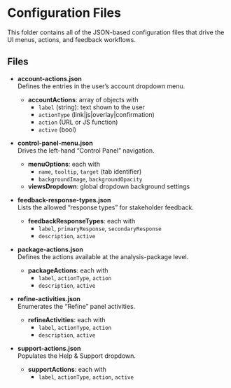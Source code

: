 # Configuration Files

This folder contains all of the JSON-based configuration files that drive the UI menus, actions, and feedback workflows.

## Files

- **account-actions.json**  
  Defines the entries in the user’s account dropdown menu.  
  - **accountActions**: array of objects with  
    - `label` (string): text shown to the user  
    - `actionType` (link|js|overlay|confirmation)  
    - `action` (URL or JS function)  
    - `active` (bool)

- **control-panel-menu.json**  
  Drives the left-hand “Control Panel” navigation.  
  - **menuOptions**: each with  
    - `name`, `tooltip`, `target` (tab identifier)  
    - `backgroundImage`, `backgroundOpacity`  
  - **viewsDropdown**: global dropdown background settings

- **feedback-response-types.json**  
  Lists the allowed “response types” for stakeholder feedback.  
  - **feedbackResponseTypes**: each with  
    - `label`, `primaryResponse`, `secondaryResponse`  
    - `description`, `active`

- **package-actions.json**  
  Defines the actions available at the analysis-package level.  
  - **packageActions**: each with  
    - `label`, `actionType`, `action`  
    - `description`, `active`

- **refine-activities.json**  
  Enumerates the “Refine” panel activities.  
  - **refineActivities**: each with  
    - `label`, `actionType`, `action`  
    - `description`, `active`

- **support-actions.json**  
  Populates the Help & Support dropdown.  
  - **supportActions**: each with  
    - `label`, `actionType`, `action`, `active`
